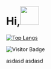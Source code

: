 # Hi,<img src="https://camo.githubusercontent.com/75dc1c8b7e5ab93cc6a6f22cdd58e8f8384245cc/68747470733a2f2f6d656469612e67697068792e636f6d2f6d656469612f6d47634e6a736657416a593541455a4e77362f67697068792e676966" width="50" data-canonical-src="https://media.giphy.com/media/mGcNjsfWAjY5AEZNw6/giphy.gif" style="max-width:100%;">


[![Top Langs](https://github-readme-stats.vercel.app/api/top-langs/?username=Rdx11&bg_color=30,21262d,21262d&title_color=fff&text_color=fff)](https://github.com/anuraghazra/github-readme-stats)
<!--![Anurag's github stats](https://github-readme-stats.vercel.app/api?username=Rdx11&bg_color=30,21262d,21262d&title_color=fff&text_color=fff)-->
![Visitor Badge](https://visitor-badge.laobi.icu/badge?page_id=Rdx11.Rdx11)

asdasd
asdasd
